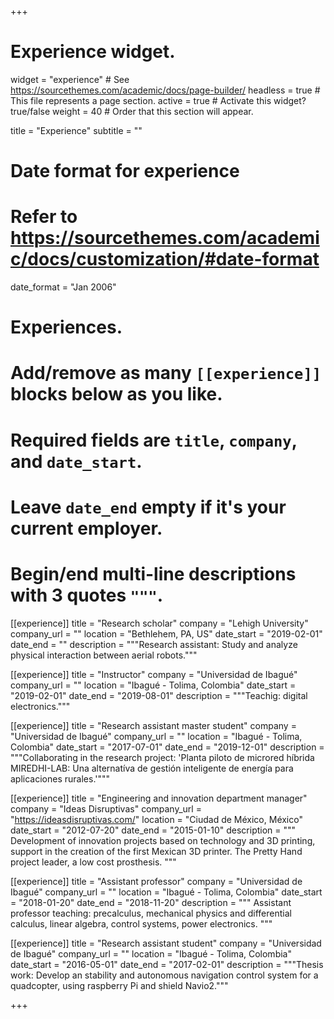 +++
# Experience widget.
widget = "experience"  # See https://sourcethemes.com/academic/docs/page-builder/
headless = true  # This file represents a page section.
active = true  # Activate this widget? true/false
weight = 40  # Order that this section will appear.

title = "Experience"
subtitle = ""

# Date format for experience
#   Refer to https://sourcethemes.com/academic/docs/customization/#date-format
date_format = "Jan 2006"

# Experiences.
#   Add/remove as many `[[experience]]` blocks below as you like.
#   Required fields are `title`, `company`, and `date_start`.
#   Leave `date_end` empty if it's your current employer.
#   Begin/end multi-line descriptions with 3 quotes `"""`.


[[experience]]
  title = "Research scholar"
  company = "Lehigh University"
  company_url = ""
  location = "Bethlehem, PA, US"
  date_start = "2019-02-01"
  date_end = ""
  description = """Research assistant: Study and analyze physical interaction between aerial
robots."""


[[experience]]
  title = "Instructor"
  company = "Universidad de Ibagué"
  company_url = ""
  location = "Ibagué - Tolima, Colombia"
  date_start = "2019-02-01"
  date_end = "2019-08-01"
  description = """Teachig: digital electronics."""
  
  [[experience]]
  title = "Research assistant master student"
  company = "Universidad de Ibagué"
  company_url = ""
  location = "Ibagué - Tolima, Colombia"
  date_start = "2017-07-01"
  date_end = "2019-12-01"
  description = """Collaborating in the research project: 'Planta piloto de microred híbrida MIREDHI-LAB: Una alternatíva de gestión inteligente de energía para aplicaciones rurales.'"""


[[experience]]
  title = "Engineering and innovation department manager"
  company = "Ideas Disruptivas"
  company_url = "https://ideasdisruptivas.com/"
  location = "Ciudad de México, México"
  date_start = "2012-07-20"
  date_end = "2015-01-10"
  description = """
Development of innovation projects based on technology and 3D printing, support in the creation of the first Mexican 3D printer. The Pretty Hand project leader, a low cost prosthesis.
  """
  
  [[experience]]
  title = "Assistant professor"
  company = "Universidad de Ibagué"
  company_url = ""
  location = "Ibagué - Tolima, Colombia"
  date_start = "2018-01-20"
  date_end = "2018-11-20"
  description = """
Assistant professor teaching: precalculus, mechanical physics and differential calculus, linear algebra, control systems, power electronics.
  """

[[experience]]
  title = "Research assistant student"
  company = "Universidad de Ibagué"
  company_url = ""
  location = "Ibagué - Tolima, Colombia"
  date_start = "2016-05-01"
  date_end = "2017-02-01"
  description = """Thesis work: Develop an stability and autonomous navigation control system for a quadcopter, using raspberry Pi and shield Navio2."""

+++
